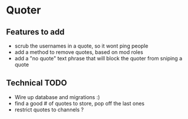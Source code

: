 # Quoter

## Features to add
- scrub the usernames in a quote, so it wont ping people
- add a method to remove quotes, based on mod roles
- add a "no quote" text phrase that will block the quoter from sniping a quote

## Technical TODO
- Wire up database and migrations :)
- find a good # of quotes to store, pop off the last ones
- restrict quotes to channels ?
